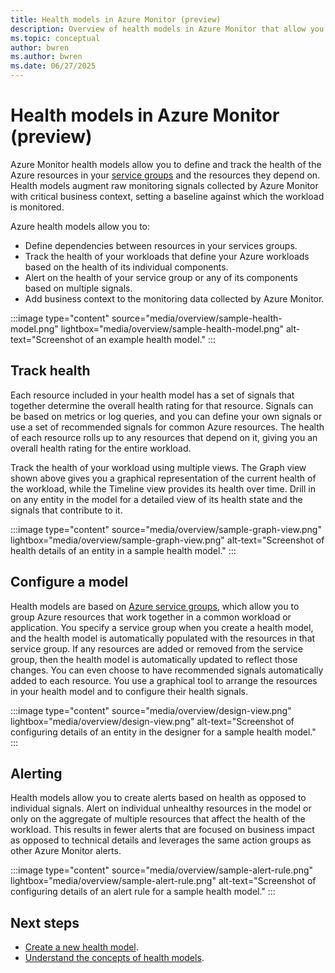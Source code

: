 ```yaml
---
title: Health models in Azure Monitor (preview)
description: Overview of health models in Azure Monitor that allow you to track the health of your Azure resources and workloads.
ms.topic: conceptual
author: bwren
ms.author: bwren
ms.date: 06/27/2025
---
```


# Health models in Azure Monitor (preview)

Azure Monitor health models allow you to define and track the health of the Azure resources in your [service groups](/azure/governance/service-groups/overview) and the resources they depend on. Health models augment raw monitoring signals collected by Azure Monitor with critical business context, setting a baseline against which the workload is monitored. 

Azure health models allow you to:

- Define dependencies between resources in your services groups.
- Track the health of your workloads that define your Azure workloads based on the health of its individual components.
- Alert on the health of your service group or any of its components based on multiple signals.
- Add business context to the monitoring data collected by Azure Monitor.

:::image type="content" source="media/overview/sample-health-model.png" lightbox="media/overview/sample-health-model.png" alt-text="Screenshot of an example health model." :::


## Track health
Each resource included in your health model has a set of signals that together determine the overall health rating for that resource. Signals can be based on metrics or log queries, and you can define your own signals or use a set of recommended signals for common Azure resources. The health of each resource rolls up to any resources that depend on it, giving you an overall health rating for the entire workload.

Track the health of your workload using multiple views. The Graph view shown above gives you a graphical representation of the current health of the workload, while the Timeline view provides its health over time. Drill in on any entity in the model for a detailed view of its health state and the signals that contribute to it.

:::image type="content" source="media/overview/sample-graph-view.png" lightbox="media/overview/sample-graph-view.png" alt-text="Screenshot of health details of an entity in a sample health model." :::

## Configure a model
Health models are based on [Azure service groups](/azure/governance/service-groups/overview), which allow you to group Azure resources that work together in a common workload or application. You specify a service group when you create a health model, and the health model is automatically populated with the resources in that service group. If any resources are added or removed from the service group, then the health model is automatically updated to reflect those changes. You can even choose to have recommended signals automatically added to each resource. You use a graphical tool to arrange the resources in your health model and to configure their health signals. 

:::image type="content" source="media/overview/design-view.png" lightbox="media/overview/design-view.png" alt-text="Screenshot of configuring details of an entity in the designer for a sample health model." :::


## Alerting
Health models allow you to create alerts based on health as opposed to individual signals. Alert on individual unhealthy resources in the model or only on the aggregate of multiple resources that affect the health of the workload. This results in fewer alerts that are focused on business impact as opposed to technical details and leverages the same action groups as other Azure Monitor alerts.

:::image type="content" source="media/overview/sample-alert-rule.png" lightbox="media/overview/sample-alert-rule.png" alt-text="Screenshot of configuring details of an alert rule for a sample health model." :::


## Next steps

- [Create a new health model](./create.md).
- [Understand the concepts of health models](./concepts.md).
